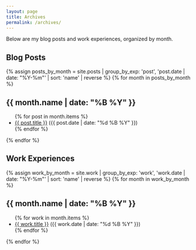 ```yaml
---
layout: page
title: Archives
permalink: /archives/
---
```


Below are my blog posts and work experiences, organized by month.

## Blog Posts

{% assign posts_by_month = site.posts | group_by_exp: 'post', 'post.date | date: "%Y-%m"' | sort: 'name' | reverse %}
{% for month in posts_by_month %}

  <h2>{{ month.name | date: "%B %Y" }}</h2>
  <ul>
    {% for post in month.items %}
      <li><a href="{{ site.baseurl }}{{ post.url }}">{{ post.title }}</a> ({{ post.date | date: "%d %B %Y" }})</li>
    {% endfor %}
  </ul>
{% endfor %}

## Work Experiences

{% assign work_by_month = site.work | group_by_exp: 'work', 'work.date | date: "%Y-%m"' | sort: 'name' | reverse %}
{% for month in work_by_month %}

  <h2>{{ month.name | date: "%B %Y" }}</h2>
  <ul>
    {% for work in month.items %}
      <li><a href="{{ site.baseurl }}{{ work.url }}">{{ work.title }}</a> ({{ work.date | date: "%d %B %Y" }})</li>
    {% endfor %}
  </ul>
{% endfor %}
